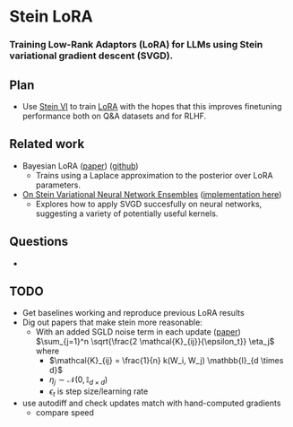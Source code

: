 # Stein LoRA
### Training Low-Rank Adaptors (LoRA) for LLMs using Stein variational gradient descent (SVGD).

## Plan
- Use [Stein VI](https://arxiv.org/pdf/1608.04471) to train [LoRA](https://arxiv.org/pdf/2106.09685) with the hopes that this improves finetuning performance both on Q&A datasets and for RLHF.


## Related work
- Bayesian LoRA ([paper](https://openreview.net/pdf?id=FJiUyzOF1m#subsection.E.1)) ([github](https://github.com/MaximeRobeyns/bayesian_lora/tree/master))
    - Trains using a Laplace approximation to the posterior over LoRA parameters.
- [On Stein Variational Neural Network Ensembles](https://arxiv.org/pdf/2106.10760) ([implementation here](https://github.com/Pascal314/SmalldataMNIST))
    - Explores how to apply SVGD succesfully on neural networks, suggesting a variety of potentially useful kernels.

## Questions
- 

## TODO
- Get baselines working and reproduce previous LoRA results
- Dig out papers that make stein more reasonable:
    - With an added SGLD noise term in each update ([paper](https://arxiv.org/pdf/2106.10760)) $\sum_{j=1}^n \sqrt{\frac{2 \mathcal{K}_{ij}}{\epsilon_t}} \eta_j$ where
        -  $\mathcal{K}_{ij} = \frac{1}{n} k(W_i, W_j) \mathbb{I}_{d \times d}$
        - $\eta_j \sim \mathcal{N}(0, \mathbb{I}_{d \times d})$
        - $\epsilon_t$ is step size/learning rate
- use autodiff and check updates match with hand-computed gradients
    - compare speed



